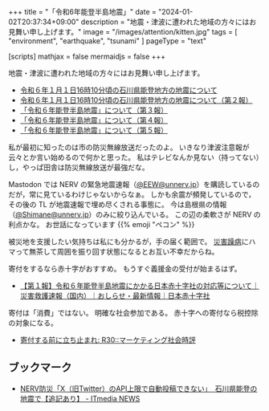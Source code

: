 +++
title = "「令和6年能登半島地震」"
date =  "2024-01-02T20:37:34+09:00"
description = "地震・津波に遭われた地域の方々にはお見舞い申し上げます。"
image = "/images/attention/kitten.jpg"
tags = [ "environment", "earthquake", "tsunami" ]
pageType = "text"

[scripts]
  mathjax = false
  mermaidjs = false
+++

地震・津波に遭われた地域の方々にはお見舞い申し上げます。

- [令和６年１月１日16時10分頃の石川県能登地方の地震について](https://www.jma.go.jp/jma/press/2401/01a/202401011810.html)
- [令和６年１月１日16時10分頃の石川県能登地方の地震について（第２報）](https://www.jma.go.jp/jma/press/2401/01b/202401011810_2.html)
- [「令和６年能登半島地震」について（第３報）](https://www.jma.go.jp/jma/press/2401/01c/202401012130.html)
- [「令和６年能登半島地震」について（第４報）](https://www.jma.go.jp/jma/press/2401/02b/202401020145.html)
- [「令和６年能登半島地震」について（第５報）](https://www.jma.go.jp/jma/press/2401/02c/202401021015.html)

私が最初に知ったのは市の防災無線放送だったのよ。
いきなり津波注意報が云々とか言い始めるので何かと思った。
私はテレビなんか見ない（持ってない）し，やっぱ田舎は防災無線放送が最強だな。

Mastodon では NERV の緊急地震速報（[@EEW@unnerv.jp](https://unnerv.jp/@EEW)）を購読しているのだが，常に見ているわけじゃないからなぁ。
しかも余震が頻発しているので，その後の TL が地震速報で埋め尽くされる事態に。
今は島根県の情報（[@Shimane@unnerv.jp](https://unnerv.jp/@Shimane)）のみに絞り込んでいる。
この辺の柔軟さが NERV の利点かな。
お世話になっています {{% emoji "ペコン" %}}

被災地を支援したい気持ちは私にも分かるが，手の届く範囲で。
[災害躁病](https://baldanders.info/blog/000513/ "震災お見舞い申し上げます")にハマって無茶して周囲を振り回す状態になるとお互い不幸だからね。

寄付をするなら赤十字がおすすめ。
もうすぐ義援金の受付が始まるはず。

- [【第１報】令和６年能登半島地震にかかる日本赤十字社の対応等について｜災害救護速報（国内）｜おしらせ・最新情報｜日本赤十字社](https://www.jrc.or.jp/domestic_rescue/2024notoearthquake.html)

寄付は「消費」ではない。
明確な社会参加である。
赤十字への寄付なら税控除の対象になる。

- [寄付する前に立ち止まれ: R30::マーケティング社会時評](http://shinta.tea-nifty.com/nikki/2005/01/donation.html)

## ブックマーク

- [NERV防災「X（旧Twitter）のAPI上限で自動投稿できない」　石川県能登の地震で【追記あり】 - ITmedia NEWS](https://www.itmedia.co.jp/news/articles/2401/01/news051.html)
